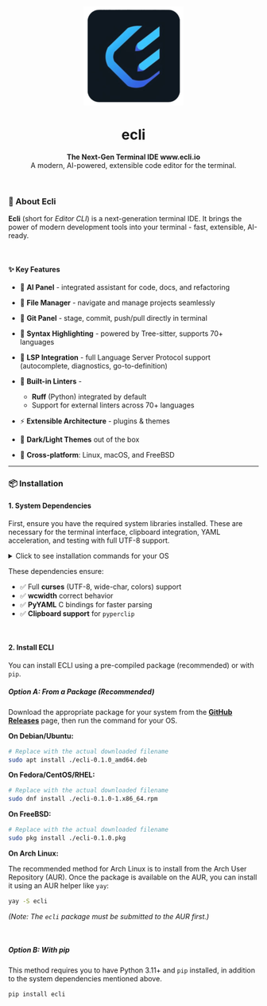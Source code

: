 <p align="center">
  <img src="https://github.com/SSobol77/ecli/blob/main/img/logo_m.png" alt="ecli Logo" width="200"/>
</p>

<h1 align="center"><b>ecli</b></h1>
<p align="center">
  <b>The Next-Gen Terminal IDE www.ecli.io</b><br/>
  A modern, AI-powered, extensible code editor for the terminal.
</p>

<br>

### 🚀 About **Ecli**

**Ecli** (short for *Editor CLI*) is a next-generation terminal IDE.
It brings the power of modern development tools into your terminal - fast, extensible, AI-ready.

<br>

#### ✨ Key Features

* 🧠 **AI Panel** - integrated assistant for code, docs, and refactoring
* 📂 **File Manager** - navigate and manage projects seamlessly
* 🌱 **Git Panel** - stage, commit, push/pull directly in terminal
* 🌈 **Syntax Highlighting** - powered by Tree-sitter, supports 70+ languages
* 📝 **LSP Integration** - full Language Server Protocol support (autocomplete, diagnostics, go-to-definition)
* 🐍 **Built-in Linters** -

  * **Ruff** (Python) integrated by default
  * Support for external linters across 70+ languages
* ⚡ **Extensible Architecture** - plugins & themes
* 🎨 **Dark/Light Themes** out of the box
* 🔄 **Cross-platform**: Linux, macOS, and FreeBSD

---

### 📦 Installation

#### 1. System Dependencies

First, ensure you have the required system libraries installed. These are necessary for the terminal interface, clipboard integration, YAML acceleration, and testing with full UTF-8 support.

<details>
<summary>Click to see installation commands for your OS</summary>

##### **On Debian/Ubuntu:**

```bash
sudo apt update && sudo apt install \
  libncurses6 \
  libncursesw6 \
  libtinfo6 \
  libncurses-dev \
  libncursesw5-dev \
  ncurses-bin \
  ncurses-term \
  libyaml-dev \
  xclip \
  xsel
```

##### **On Fedora/CentOS/RHEL:**

```bash
sudo dnf install ncurses ncurses-devel libyaml-devel xclip xsel
```

##### **On Arch Linux:**

```bash
sudo pacman -S ncurses libyaml xclip xsel
```

##### **On FreeBSD:**

```bash
sudo pkg install ncurses libyaml xclip xsel
```

</details>

These dependencies ensure:

* ✅ Full **curses** (UTF-8, wide-char, colors) support
* ✅ **wcwidth** correct behavior
* ✅ **PyYAML** C bindings for faster parsing
* ✅ **Clipboard support** for `pyperclip`

<br>

#### 2. Install ECLI

You can install ECLI using a pre-compiled package (recommended) or with `pip`.

##### **Option A: From a Package (Recommended)**

Download the appropriate package for your system from the [**GitHub Releases**](https://github.com/SSobol77/ecli/releases) page, then run the command for your OS.

**On Debian/Ubuntu:**

```bash
# Replace with the actual downloaded filename
sudo apt install ./ecli-0.1.0_amd64.deb
```

**On Fedora/CentOS/RHEL:**

```bash
# Replace with the actual downloaded filename
sudo dnf install ./ecli-0.1.0-1.x86_64.rpm
```

**On FreeBSD:**

```bash
# Replace with the actual downloaded filename
sudo pkg install ./ecli-0.1.0.pkg
```

**On Arch Linux:**

The recommended method for Arch Linux is to install from the Arch User Repository (AUR). Once the package is available on the AUR, you can install it using an AUR helper like `yay`:

```bash
yay -S ecli
```

*(Note: The `ecli` package must be submitted to the AUR first.)*

<br>

##### **Option B: With pip**

This method requires you to have Python 3.11+ and `pip` installed, in addition to the system dependencies mentioned above.

```bash
pip install ecli
```
